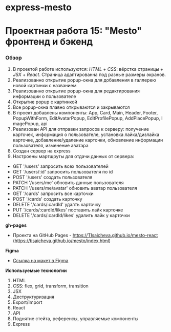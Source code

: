 # express-mesto
# Проектная работа 15: "Mesto" фронтенд и бэкенд

### Обзор

1. В проектой работе используются: *HTML* + *CSS*: вёрстка страницы + *JSX* + *React*.
Страница адаптированна под разные размеры экранов.
2. Реализованно открытие popup-окна для добавления в галлерею новой картинки с названием
3. Реализованно открытие popup-окна для редактирования информации о пользователе
4. Открытие popup с картинкой
5. Все popup-окна плавно открываются и закрываются
6. В проект добавлены компоненты: App, Card, Main, Header, Footer, PopupWithForm, EditAvatarPopup, EditProfilePopup, AddPlacePopup, I magePopup, api
7. Реализован API для отправки запросов к серверу: получение карточек, информация о пользователе, установка лайка/дизлайка карточке,
добавление/удаление карточки, обновление информации пользователя, изменение аватара
8. Создан сервер на express 
9. Настроены мартшруты для отдачи данных от сервера: 
  - GET '/users' запросить всех пользователей
  - GET '/users/:id' запросить пользователя по id
  - POST '/users' создать пользователя
  - PATCH '/users/me' обновить данные пользователя
  - PATCH '/users/me/avatar' обновить аватар пользователя
  - GET '/cards' запросить все карточки
  - POST '/cards' создать карточку
  - DELETE '/cards/:cardId' удалть карточку
  - PUT '/cards/:cardId/likes' поставить лайк карточке
  - DELETE '/cards/:cardId/likes' удалить лайк у карточки



**gh-pages**

* Проекта на GitHub Pages - https://TIsaicheva.github.io/mesto-react
(https://tisaicheva.github.io/mesto/index.html)

**Figma**

* [Ссылка на макет в Figma](https://www.figma.com/file/StZjf8HnoeLdiXS7dYrLAh/JavaScript.-Sprint-4)


**Используемые технологии**

1. HTML
2. CSS: flex, grid, transform, transition
3. JSX
4. Деструктуризация
5. Export/Import
6. React
7. API
8. Поднятие стейта, референсы, управляемые компоненты
9. Express
